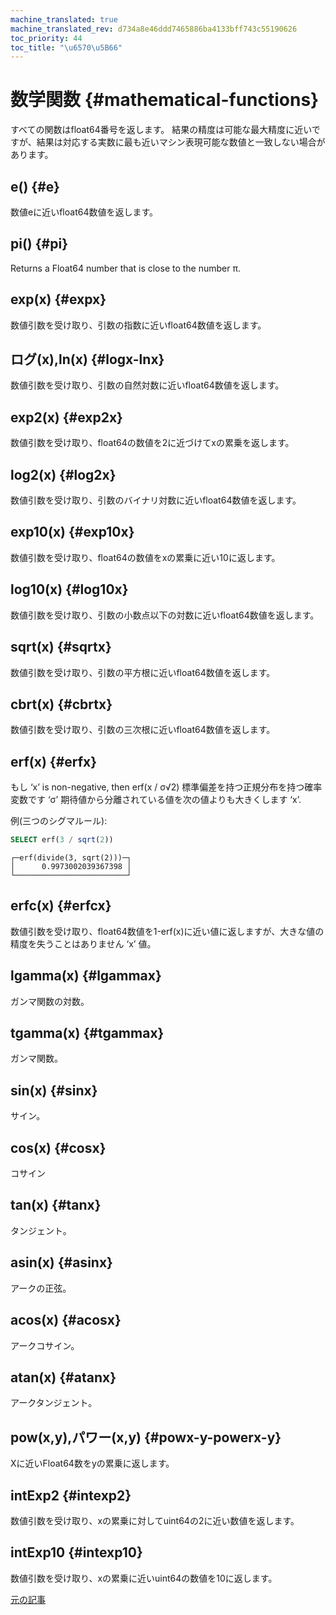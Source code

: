 ```yaml
---
machine_translated: true
machine_translated_rev: d734a8e46ddd7465886ba4133bff743c55190626
toc_priority: 44
toc_title: "\u6570\u5B66"
---
```


# 数学関数 {#mathematical-functions}

すべての関数はfloat64番号を返します。 結果の精度は可能な最大精度に近いですが、結果は対応する実数に最も近いマシン表現可能な数値と一致しない場合があります。

## e() {#e}

数値eに近いfloat64数値を返します。

## pi() {#pi}

Returns a Float64 number that is close to the number π.

## exp(x) {#expx}

数値引数を受け取り、引数の指数に近いfloat64数値を返します。

## ログ(x),ln(x) {#logx-lnx}

数値引数を受け取り、引数の自然対数に近いfloat64数値を返します。

## exp2(x) {#exp2x}

数値引数を受け取り、float64の数値を2に近づけてxの累乗を返します。

## log2(x) {#log2x}

数値引数を受け取り、引数のバイナリ対数に近いfloat64数値を返します。

## exp10(x) {#exp10x}

数値引数を受け取り、float64の数値をxの累乗に近い10に返します。

## log10(x) {#log10x}

数値引数を受け取り、引数の小数点以下の対数に近いfloat64数値を返します。

## sqrt(x) {#sqrtx}

数値引数を受け取り、引数の平方根に近いfloat64数値を返します。

## cbrt(x) {#cbrtx}

数値引数を受け取り、引数の三次根に近いfloat64数値を返します。

## erf(x) {#erfx}

もし ‘x’ is non-negative, then erf(x / σ√2)<g> 標準偏差を持つ正規分布を持つ確率変数です ‘σ’ 期待値から分離されている値を次の値よりも大きくします ‘x’.

例(三つのシグマルール):

``` sql
SELECT erf(3 / sqrt(2))
```

``` text
┌─erf(divide(3, sqrt(2)))─┐
│      0.9973002039367398 │
└─────────────────────────┘
```

## erfc(x) {#erfcx}

数値引数を受け取り、float64数値を1-erf(x)に近い値に返しますが、大きな値の精度を失うことはありません ‘x’ 値。

## lgamma(x) {#lgammax}

ガンマ関数の対数。

## tgamma(x) {#tgammax}

ガンマ関数。

## sin(x) {#sinx}

サイン。

## cos(x) {#cosx}

コサイン

## tan(x) {#tanx}

タンジェント。

## asin(x) {#asinx}

アークの正弦。

## acos(x) {#acosx}

アークコサイン。

## atan(x) {#atanx}

アークタンジェント。

## pow(x,y),パワー(x,y) {#powx-y-powerx-y}

Xに近いFloat64数をyの累乗に返します。

## intExp2 {#intexp2}

数値引数を受け取り、xの累乗に対してuint64の2に近い数値を返します。

## intExp10 {#intexp10}

数値引数を受け取り、xの累乗に近いuint64の数値を10に返します。

[元の記事](https://clickhouse.tech/docs/en/query_language/functions/math_functions/) <!--hide-->
